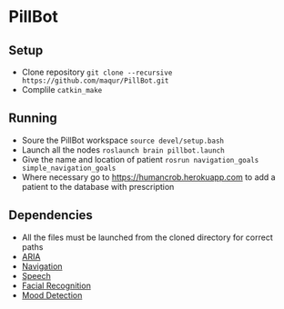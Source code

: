 # PillBot

## Setup

- Clone repository `git clone --recursive https://github.com/maqur/PillBot.git`
- Complile `catkin_make`

## Running

- Soure the PillBot workspace `source devel/setup.bash`
- Launch all the nodes `roslaunch brain pillbot.launch` 
- Give the name and location of patient `rosrun navigation_goals simple_navigation_goals`
- Where necessary go to https://humancrob.herokuapp.com to add a patient to the database with prescription

## Dependencies

- All the files must be launched from the cloned directory for correct paths
- [ARIA](http://robots.mobilerobots.com/wiki/Aria)
- [Navigation](src/pillbot_nav/README.md) 
- [Speech](src/speech/README.md) 
- [Facial Recognition](src/face_det/README.md)
- [Mood Detection](src/facemoji/README.md)

